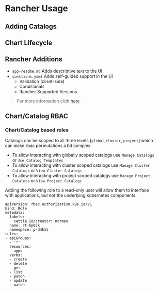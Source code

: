 # Rancher Usage

## Adding Catalogs

## Chart Lifecycle

## Rancher Additions

- `app-readme.md` Adds descriptive text to the UI
- `questions.yaml` Adds self-guided support in the UI
  -  Validation (client-side)
  -  Conditionals
  -  Rancher Supported Versions
  
> For more information click [here](https://rancher.com/docs/rancher/v2.x/en/catalog/custom/creating/#question-variable-reference)

## Chart/Catalog RBAC

### Chart/Catalog based roles

Catalogs can be scoped to all three levels [`global`,`cluster`, `project`] which can make rbac permutations a bit complex.

- To allow interacting with globally scoped catalogs use `Manage Catalogs` or `Use Catalog Templates`
- To allow interacting with cluster scoped catalogs use `Manage Cluster Catalogs` or `View Cluster Catalogs`
- To allow interacting with project scoped catalogs use `Manage Project Catalogs` or `View Project Catalogs`

Adding the following role to a read-only user will allow them to interface with applications, but not the underlying kubernetes components.

```
apiVersion: rbac.authorization.k8s.io/v1
kind: Role
metadata:
  labels:
    cattle.io/creator: norman
  name: rt-6p65k
  namespace: p-d4b55
rules:
- apiGroups:
  - '*'
  resources:
  - apps
  verbs:
  - create
  - delete
  - get
  - list
  - patch
  - update
  - watch
```
